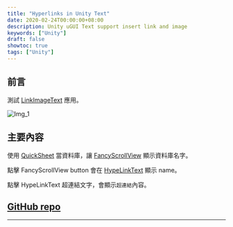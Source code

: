 ```yaml
---
title: "Hyperlinks in Unity Text"
date: 2020-02-24T00:00:00+08:00
description: Unity uGUI Text support insert link and image
keywords: ["Unity"]
draft: false
showtoc: true
tags: ["Unity"]
---
```


## 前言

測試 [LinkImageText](https://github.com/akof1314/uGUI_LinkImageText) 應用。

![Img_1](https://github.com/Wenrong274/HyperlinksText/blob/master/doc/img/1.png)

## 主要內容

使用 [QuickSheet](https://github.com/kimsama/Unity-QuickSheet) 當資料庫，讓 [FancyScrollView](https://github.com/setchi/FancyScrollView) 顯示資料庫名字。

點擊 FancyScrollView button 會在 [HypeLinkText](https://github.com/akof1314/uGUI_LinkImageText) 顯示 name。

點擊 HypeLinkText 超連結文字，會顯示`超連結`內容。

## [GitHub repo](https://github.com/Wenrong274/HyperlinksText)

______________________________________________________________________
